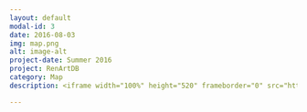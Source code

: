 ```yaml
---
layout: default
modal-id: 3
date: 2016-08-03
img: map.png
alt: image-alt
project-date: Summer 2016
project: RenArtDB
category: Map
description: <iframe width="100%" height="520" frameborder="0" src="https://carlocorsato.carto.com/viz/206c5c72-66fb-11e6-8585-0e3ff518bd15/embed_map" allowfullscreen webkitallowfullscreen mozallowfullscreen oallowfullscreen msallowfullscreen></iframe> <br> <br> The Map provides a visual gateway to the <a href="#" target="_blank">data set</a> of RenArtDB. <br> <br> To search information directly on the Map, click on one of the dots and an interactive information box will open. Sources of information and good resolution images can be accessed clicking on Location and Title links respectively. (If using a mobile or tablet, click on  <i class="fa fa-bars" aria-hidden="true" style="color:#001f50"></i>  to view the legend.) <br> <br> Images are not imported in RenArtDB and should be used and credited as indicated by the rights owners in their respective terms and conditions and/or licences. <br><br> The Map has been created with <a href="https://carlocorsato.carto.com/viz/1e13ed82-3311-11e6-b280-0ecd1babdde5/embed_map" target="_blank">Carto</a> and can be shared, embedded and reused by clicking on the Share Botton <a href=""<i class="fa fa-paper-plane" aria-hidden="true"></i></a> <br> <br> We may assist you generating your own maps to visualise and access different version of RenArtDB or different data sets for your own projects. <br> <a href="mailto:carlo.corsato@gmail.com?Subject=Hello%20again" target="_top">Contact us</a>.

---
```

